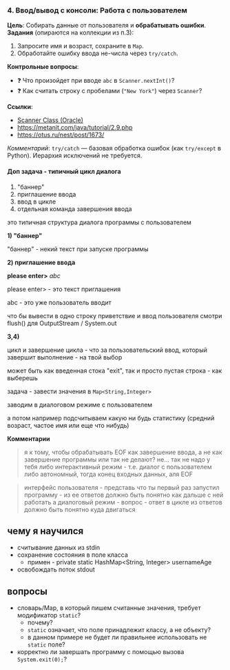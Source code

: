 ### **4. Ввод/вывод с консоли: Работа с пользователем**
**Цель**: Собирать данные от пользователя и **обрабатывать ошибки**.  
**Задания** (опираются на коллекции из п.3):
1. Запросите имя и возраст, сохраните в `Map`.
2. Обработайте ошибку ввода не-числа через `try/catch`.

**Контрольные вопросы**:
- ❓ Что произойдет при вводе `abc` в `Scanner.nextInt()`?
- ❓ Как считать строку с пробелами (`"New York"`) через `Scanner`?

**Ссылки**:
- [Scanner Class (Oracle)](https://docs.oracle.com/javase/8/docs/api/java/util/Scanner.html)
- https://metanit.com/java/tutorial/2.9.php
- https://otus.ru/nest/post/1673/


*Комментарий*: `try/catch` — базовая обработка ошибок (как `try/except` в Python). 
Иерархия исключений не требуется.

#### Доп задача - типичный цикл диалога

1) "баннер"
2) приглашение ввода
3) ввод в цикле
4) отдельная команда завершения ввода

это типичная структура диалога программы с пользователем

**1) "баннер"**

"баннер" - некий текст при запуске программы

**2) приглашение ввода**

**please enter>** _abc_
 
please enter> - это текст приглашения

abc - это уже пользователь вводит

что бы вывести в одно строку приветствие и ввод пользователя
смотри flush() для OutputStream / System.out 

**3,4)**

цикл и завершение цикла - что за пользовательский ввод, который завершит выполнение - на твой выбор

может быть как введенная стока "exit", так и просто пустая строка - как выберешь

задача - завести значения в `Map<String,Integer>`

заводим в диалоговом режиме с пользователем

а потом например подсчитываем какую ни будь статистику (средний возраст, частое имя или еще что нибудь)

**Комментарии**

> я к тому, чтобы обрабатывать EOF как завершение ввода, а не как завершение программы или так не делают?
> не... так не надо
у тебя либо интерактивный режим - т.е. диалог с пользователем
либо автономный, тогда конец входных данных, аля EOF

> интерфейс пользователя - представь что ты первый раз запустил программу - из ее ответов должно быть понятно как дальше с ней работать
а диалоговый режим - вопрос - ответ в цикле из ответов должно быть понятно куда двигаться


## чему я научился
- считывание данных из stdin
- сохранение состояния в поле класса
  - примен - private static HashMap<String, Integer> usernameAge
- освобождать поток stdout

## вопросы
- словарь/Map, в который пишем считанные значения, требует модификатор `static`?
  - почему?
  - `static` означает, что поле принадлежит классу, а не объекту?
  - в данном примере не будет ли правильнее использовать не `static` поле?
- корректно ли завершать программу с помощью вызова `System.exit(0);`?